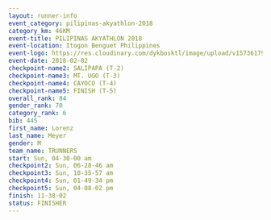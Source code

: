```yaml
---
layout: runner-info 
event_category: pilipinas-akyathlon-2018 
category_km: 46KM 
event-title: PILIPINAS AKYATHLON 2018 
event-location: Itogon Benguet Philippines 
event-logo: https://res.cloudinary.com/dykbosktl/image/upload/v1573617968/Logo/akyathlon-logo-new_ifndai.png 
event-date: 2018-02-02 
checkpoint-name2: SALIPAPA (T-2) 
checkpoint-name3: MT. UGO (T-3) 
checkpoint-name4: CAYOCO (T-4) 
checkpoint-name5: FINISH (T-5) 
overall_rank: 84
gender_rank: 70
category_rank: 6
bib: 445
first_name: Lorenz
last_name: Meyer
gender: M
team_name: TRUNNERS
start: Sun, 04-30-00 am
checkpoint2: Sun, 06-28-46 am
checkpoint3: Sun, 10-35-57 am
checkpoint4: Sun, 01-49-34 pm
checkpoint5: Sun, 04-08-02 pm
finish: 11-38-02
status: FINISHER
---
```


